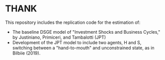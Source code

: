 # THANK

This repository includes the replication code for the estimation of:

- The baseline DSGE model of "Investment Shocks and Business Cycles," by Justiniano, Primiceri, and Tambalotti (JPT)
- Development of the JPT model to include two agents, H and S, switching between a "hand-to-mouth" and unconstrained state, as in Bilbiie (2019).